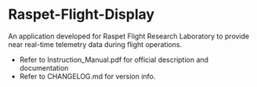 # Raspet-Flight-Display
An application developed for Raspet Flight Research Laboratory to provide near real-time telemetry data during flight operations.

- Refer to Instruction_Manual.pdf for official description and documentation
- Refer to CHANGELOG.md for version info.